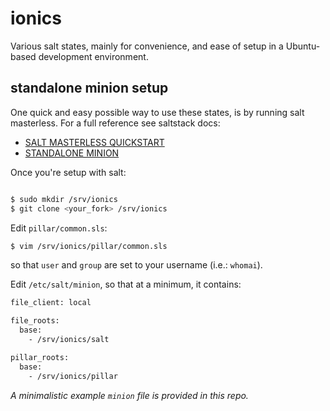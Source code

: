 # ionics
Various salt states, mainly for convenience, and ease of setup in a Ubuntu-based
development environment.

## standalone minion setup

One quick and easy possible way to use these states, is by running salt
masterless. For a full reference see saltstack docs:

* [SALT MASTERLESS QUICKSTART](https://docs.saltstack.com/en/latest/topics/tutorials/quickstart.html)
* [STANDALONE MINION](https://docs.saltstack.com/en/latest/topics/tutorials/standalone_minion.html)

Once you're setup with salt:

```bash

$ sudo mkdir /srv/ionics
$ git clone <your_fork> /srv/ionics
```

Edit `pillar/common.sls`:

```bash
$ vim /srv/ionics/pillar/common.sls
```

so that `user` and `group` are set to your username (i.e.: `whomai`).

Edit `/etc/salt/minion`, so that at a minimum, it contains:

```bash
file_client: local

file_roots:
  base:
    - /srv/ionics/salt

pillar_roots:
  base:
    - /srv/ionics/pillar
```

*A minimalistic example `minion` file is provided in this repo.*
